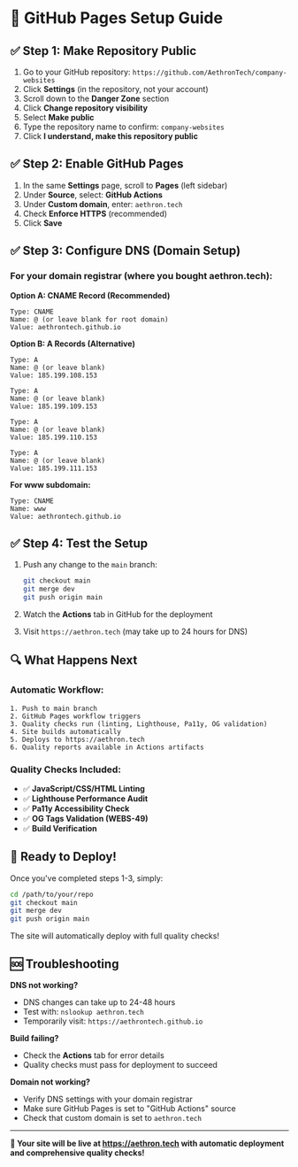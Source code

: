 # 🚀 GitHub Pages Setup Guide

## ✅ **Step 1: Make Repository Public**

1. Go to your GitHub repository: `https://github.com/AethronTech/company-websites`
2. Click **Settings** (in the repository, not your account)
3. Scroll down to the **Danger Zone** section
4. Click **Change repository visibility**
5. Select **Make public**
6. Type the repository name to confirm: `company-websites`
7. Click **I understand, make this repository public**

## ✅ **Step 2: Enable GitHub Pages**

1. In the same **Settings** page, scroll to **Pages** (left sidebar)
2. Under **Source**, select: **GitHub Actions**
3. Under **Custom domain**, enter: `aethron.tech`
4. Check **Enforce HTTPS** (recommended)
5. Click **Save**

## ✅ **Step 3: Configure DNS (Domain Setup)**

### **For your domain registrar (where you bought aethron.tech):**

**Option A: CNAME Record (Recommended)**
```
Type: CNAME
Name: @ (or leave blank for root domain)
Value: aethrontech.github.io
```

**Option B: A Records (Alternative)**
```
Type: A
Name: @ (or leave blank)
Value: 185.199.108.153

Type: A  
Name: @ (or leave blank)
Value: 185.199.109.153

Type: A
Name: @ (or leave blank) 
Value: 185.199.110.153

Type: A
Name: @ (or leave blank)
Value: 185.199.111.153
```

**For www subdomain:**
```
Type: CNAME
Name: www
Value: aethrontech.github.io
```

## ✅ **Step 4: Test the Setup**

1. Push any change to the `main` branch:
   ```bash
   git checkout main
   git merge dev
   git push origin main
   ```

2. Watch the **Actions** tab in GitHub for the deployment

3. Visit `https://aethron.tech` (may take up to 24 hours for DNS)

## 🔍 **What Happens Next**

### **Automatic Workflow:**
```
1. Push to main branch
2. GitHub Pages workflow triggers
3. Quality checks run (linting, Lighthouse, Pa11y, OG validation)
4. Site builds automatically  
5. Deploys to https://aethron.tech
6. Quality reports available in Actions artifacts
```

### **Quality Checks Included:**
- ✅ **JavaScript/CSS/HTML Linting**
- ✅ **Lighthouse Performance Audit**
- ✅ **Pa11y Accessibility Check**
- ✅ **OG Tags Validation (WEBS-49)**
- ✅ **Build Verification**

## 🚀 **Ready to Deploy!**

Once you've completed steps 1-3, simply:

```bash
cd /path/to/your/repo
git checkout main
git merge dev
git push origin main
```

The site will automatically deploy with full quality checks!

## 🆘 **Troubleshooting**

**DNS not working?**
- DNS changes can take up to 24-48 hours
- Test with: `nslookup aethron.tech`
- Temporarily visit: `https://aethrontech.github.io`

**Build failing?**
- Check the **Actions** tab for error details
- Quality checks must pass for deployment to succeed

**Domain not working?**
- Verify DNS settings with your domain registrar
- Make sure GitHub Pages is set to "GitHub Actions" source
- Check that custom domain is set to `aethron.tech`

---

**🎉 Your site will be live at https://aethron.tech with automatic deployment and comprehensive quality checks!**

